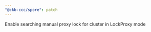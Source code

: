 ```yaml
---
"@ckb-ccc/spore": patch
---
```


Enable searching manual proxy lock for cluster in LockProxy mode
  